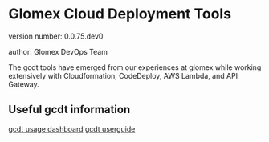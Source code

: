 # Glomex Cloud Deployment Tools

version number: 0.0.75.dev0

author: Glomex DevOps Team


The gcdt tools have emerged from our experiences at glomex while working extensively with
Cloudformation, CodeDeploy, AWS Lambda, and API Gateway. 


## Useful gcdt information

[gcdt usage dashboard](https://app.datadoghq.com/screen/114476/glomex-cloud-deployment-tools-gcdt)
[gcdt userguide](http://glomex-infra-docuserver-prod.s3-website-eu-west-1.amazonaws.com/latest/index.html)
